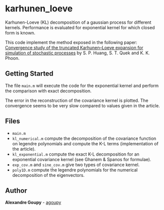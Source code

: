 # karhunen_loeve

Karhunen-Loeve (KL) decomposition of a gaussian process for different kernels. Performance is evaluated for exponential kernel for which closed form is known.

This code implement the method exposed in the following paper:
[Convergence study of the truncated Karhunen–Loeve expansion for simulation of stochastic processes](https://onlinelibrary.wiley.com/doi/abs/10.1002/nme.255)
by S. P. Huang, S. T. Quek and K. K. Phoon.


## Getting Started

The file `main.m` will execute the code for the exponential kernel and perform the comparison with exact decomposition.

The error in the reconstruction of the covariance kernel is plotted. The convergence seems to be very slow compared to values given in the article.

## Files

 * `main.m` 
 * `kl_numerical.m` compute the decomposition of the covariance function on legendre polynomials and compute the K-L terms (implementation of the article).
 * `kl_exponential.m` compute the exact K-L decomposition for an exponential covariance kernel (see Ghanem & Spanos for formulae).
 * `exp_cov.m` and `sine_cov.m` give two types of covariance kernel.
 * `poly1D.m` compute the legendre polynomials for the numerical decomposition of the eigenvectors.

## Author

**Alexandre Goupy** - [agoupy](https://github.com/agoupy)

